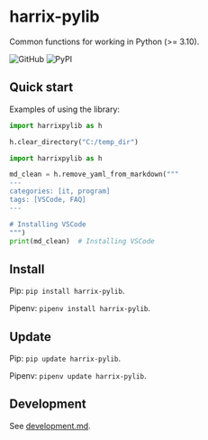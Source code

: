 # harrix-pylib

Common functions for working in Python (>= 3.10).

![GitHub](https://img.shields.io/github/license/Harrix/harrix-pylib) ![PyPI](https://img.shields.io/pypi/v/harrix-pylib)

## Quick start

Examples of using the library:

```py
import harrixpylib as h

h.clear_directory("C:/temp_dir")
```

```py
import harrixpylib as h

md_clean = h.remove_yaml_from_markdown("""
---
categories: [it, program]
tags: [VSCode, FAQ]
---

# Installing VSCode
""")
print(md_clean)  # Installing VSCode
```

## Install

Pip: `pip install harrix-pylib`.

Pipenv: `pipenv install harrix-pylib`.

## Update

Pip: `pip update harrix-pylib`.

Pipenv: `pipenv update harrix-pylib`.

## Development

See [development.md](https://github.com/Harrix/harrix-pylib/blob/main/development.md).
